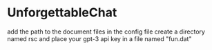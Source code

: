 # UnforgettableChat
add the path to the document files in the config file
create a directory named rsc and place your gpt-3 api key in a file named "fun.dat"
